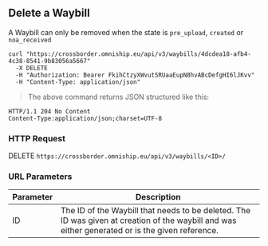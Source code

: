 ## Delete a Waybill

A Waybill can only be removed when the state is `pre_upload`, `created` or `noa_received`

```shell
curl "https://crossborder.omniship.eu/api/v3/waybills/4dcdea18-afb4-4c38-8541-9b83056a5667"
  -X DELETE
  -H "Authorization: Bearer FkihCtzyXWvutSRUaaEupN8hvABcDefgHI6lJKvv"
  -H "Content-Type: application/json"
```

> The above command returns JSON structured like this:

```
HTTP/1.1 204 No Content
Content-Type:application/json;charset=UTF-8
```

### HTTP Request

<span class="http-verb delete">DELETE</span> `https://crossborder.omniship.eu/api/v3/waybills/<ID>/`

### URL Parameters

| Parameter | Description                                                                                                                                                                 |
|-----------|-----------------------------------------------------------------------------------------------------------------------------------------------------------------------------|
| ID        | The ID of the <span class="object">Waybill</span> that needs to be deleted. The ID was given at creation of the waybill and was either generated or is the given reference. |
